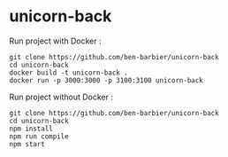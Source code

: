 # unicorn-back

Run project with Docker :

```
git clone https://github.com/ben-barbier/unicorn-back
cd unicorn-back
docker build -t unicorn-back . 
docker run -p 3000:3000 -p 3100:3100 unicorn-back
```

Run project without Docker :

```
git clone https://github.com/ben-barbier/unicorn-back
cd unicorn-back
npm install 
npm run compile
npm start 
```
